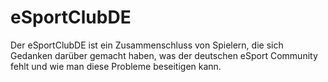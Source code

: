 # eSportClubDE
Der eSportClubDE ist ein Zusammenschluss von Spielern, die sich Gedanken darüber gemacht haben, was der deutschen eSport Community fehlt und wie man diese Probleme beseitigen kann.
